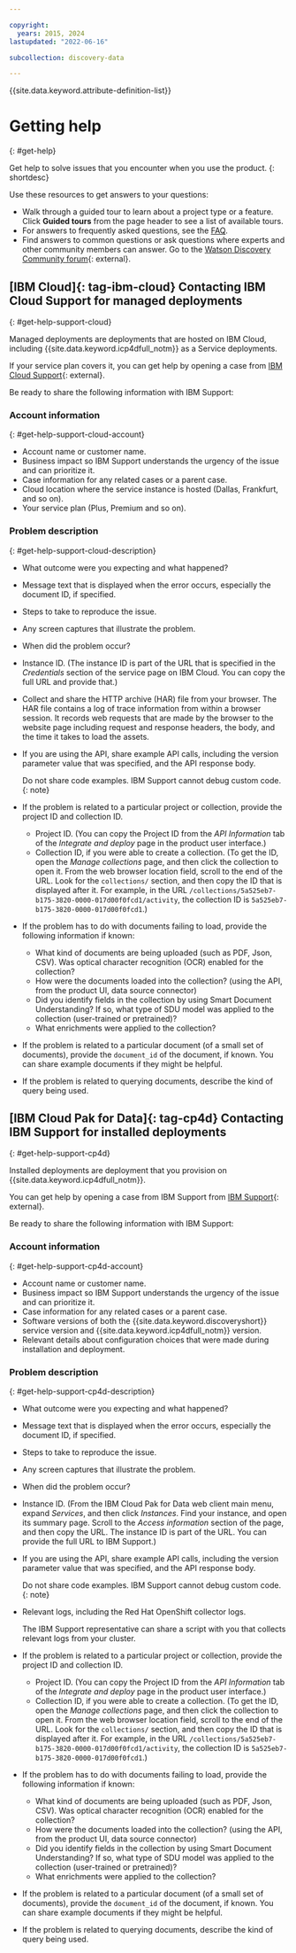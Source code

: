 ```yaml
---

copyright:
  years: 2015, 2024
lastupdated: "2022-06-16"

subcollection: discovery-data

---
```


{{site.data.keyword.attribute-definition-list}}

# Getting help
{: #get-help}

Get help to solve issues that you encounter when you use the product.
{: shortdesc}

Use these resources to get answers to your questions:

-   Walk through a guided tour to learn about a project type or a feature. Click **Guided tours** from the page header to see a list of available tours.
-   For answers to frequently asked questions, see the [FAQ](/docs/discovery-data?topic=discovery-data-faqs).
-   Find answers to common questions or ask questions where experts and other community members can answer. Go to the [Watson Discovery Community forum](https://community.ibm.com/community/user/watsonai/communities/community-home?CommunityKey=80650291-2ff4-4a43-9ff8-5188fdb9552f){: external}.

## [IBM Cloud]{: tag-ibm-cloud}  Contacting IBM Cloud Support for managed deployments
{: #get-help-support-cloud}

Managed deployments are deployments that are hosted on IBM Cloud, including {{site.data.keyword.icp4dfull_notm}} as a Service deployments.

If your service plan covers it, you can get help by opening a case from [IBM Cloud Support](https://cloud.ibm.com/unifiedsupport/supportcenter){: external}.

Be ready to share the following information with IBM Support:

### Account information
{: #get-help-support-cloud-account}

-   Account name or customer name.
-   Business impact so IBM Support understands the urgency of the issue and can prioritize it.
-   Case information for any related cases or a parent case.
-   Cloud location where the service instance is hosted (Dallas, Frankfurt, and so on).
-   Your service plan (Plus, Premium and so on).

### Problem description
{: #get-help-support-cloud-description}

-   What outcome were you expecting and what happened?
-   Message text that is displayed when the error occurs, especially the document ID, if specified.
-   Steps to take to reproduce the issue.
-   Any screen captures that illustrate the problem.
-   When did the problem occur?
-   Instance ID. (The instance ID is part of the URL that is specified in the *Credentials* section of the service page on IBM Cloud. You can copy the full URL and provide that.)
-   Collect and share the HTTP archive (HAR) file from your browser. The HAR file contains a log of trace information from within a browser session. It records web requests that are made by the browser to the website page including request and response headers, the body, and the time it takes to load the assets.
-   If you are using the API, share example API calls, including the version parameter value that was specified, and the API response body. 

    Do not share code examples. IBM Support cannot debug custom code.
    {: note}

-   If the problem is related to a particular project or collection, provide the project ID and collection ID.

    -   Project ID. (You can copy the Project ID from the *API Information* tab of the *Integrate and deploy* page in the product user interface.)
    -   Collection ID, if you were able to create a collection. (To get the ID, open the *Manage collections* page, and then click the collection to open it. From the web browser location field, scroll to the end of the URL. Look for the `collections/` section, and then copy the ID that is displayed after it. For example, in the URL `/collections/5a525eb7-b175-3820-0000-017d00f0fcd1/activity`, the collection ID is `5a525eb7-b175-3820-0000-017d00f0fcd1`.)

-   If the problem has to do with documents failing to load, provide the following information if known:

    -   What kind of documents are being uploaded (such as PDF, Json, CSV). Was optical character recognition (OCR) enabled for the collection?
    -   How were the documents loaded into the collection? (using the API, from the product UI, data source connector)
    -   Did you identify fields in the collection by using Smart Document Understanding? If so, what type of SDU model was applied to the collection (user-trained or pretrained)?
    -   What enrichments were applied to the collection?

-   If the problem is related to a particular document (of a small set of documents), provide the `document_id` of the document, if known. You can share example documents if they might be helpful.

-   If the problem is related to querying documents, describe the kind of query being used.

## [IBM Cloud Pak for Data]{: tag-cp4d}  Contacting IBM Support for installed deployments 
{: #get-help-support-cp4d}

Installed deployments are deployment that you provision on {{site.data.keyword.icp4dfull_notm}}.

You can get help by opening a case from IBM Support from [IBM Support](https://www.ibm.com/mysupport/s/topic/0TO50000000IYkUGAW/cloud-pak-for-data){: external}.

Be ready to share the following information with IBM Support:

### Account information
{: #get-help-support-cp4d-account}

-   Account name or customer name.
-   Business impact so IBM Support understands the urgency of the issue and can prioritize it.
-   Case information for any related cases or a parent case.
-   Software versions of both the {{site.data.keyword.discoveryshort}} service version and {{site.data.keyword.icp4dfull_notm}} version.
-   Relevant details about configuration choices that were made during installation and deployment.

### Problem description
{: #get-help-support-cp4d-description}

-   What outcome were you expecting and what happened?
-   Message text that is displayed when the error occurs, especially the document ID, if specified.
-   Steps to take to reproduce the issue.
-   Any screen captures that illustrate the problem.
-   When did the problem occur?
-   Instance ID. (From the IBM Cloud Pak for Data web client main menu, expand *Services*, and then click *Instances*. Find your instance, and open its summary page. Scroll to the *Access information* section of the page, and then copy the URL. The instance ID is part of the URL. You can provide the full URL to IBM Support.)
-   If you are using the API, share example API calls, including the version parameter value that was specified, and the API response body. 

    Do not share code examples. IBM Support cannot debug custom code.
    {: note}

-   Relevant logs, including the Red Hat OpenShift collector logs.

    The IBM Support representative can share a script with you that collects relevant logs from your cluster.

-   If the problem is related to a particular project or collection, provide the project ID and collection ID.

    -   Project ID. (You can copy the Project ID from the *API Information* tab of the *Integrate and deploy* page in the product user interface.)
    -   Collection ID, if you were able to create a collection. (To get the ID, open the *Manage collections* page, and then click the collection to open it. From the web browser location field, scroll to the end of the URL. Look for the `collections/` section, and then copy the ID that is displayed after it. For example, in the URL `/collections/5a525eb7-b175-3820-0000-017d00f0fcd1/activity`, the collection ID is `5a525eb7-b175-3820-0000-017d00f0fcd1`.)

-   If the problem has to do with documents failing to load, provide the following information if known:

    -   What kind of documents are being uploaded (such as PDF, Json, CSV). Was optical character recognition (OCR) enabled for the collection?
    -   How were the documents loaded into the collection? (using the API, from the product UI, data source connector)
    -   Did you identify fields in the collection by using Smart Document Understanding? If so, what type of SDU model was applied to the collection (user-trained or pretrained)?
    -   What enrichments were applied to the collection?

-   If the problem is related to a particular document (of a small set of documents), provide the `document_id` of the document, if known. You can share example documents if they might be helpful.

-   If the problem is related to querying documents, describe the kind of query being used.
